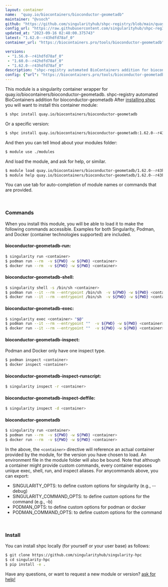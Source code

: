 ```yaml
---
layout: container
name:  "quay.io/biocontainers/bioconductor-geometadb"
maintainer: "@vsoch"
github: "https://github.com/singularityhub/shpc-registry/blob/main/quay.io/biocontainers/bioconductor-geometadb/container.yaml"
config_url: "https://raw.githubusercontent.com/singularityhub/shpc-registry/main/quay.io/biocontainers/bioconductor-geometadb/container.yaml"
updated_at: "2023-09-16 02:48:00.375743"
latest: "1.62.0--r43hdfd78af_0"
container_url: "https://biocontainers.pro/tools/bioconductor-geometadb"

versions:
 - "1.56.0--r41hdfd78af_0"
 - "1.60.0--r42hdfd78af_0"
 - "1.62.0--r43hdfd78af_0"
description: "shpc-registry automated BioContainers addition for bioconductor-geometadb"
config: {"url": "https://biocontainers.pro/tools/bioconductor-geometadb", "maintainer": "@vsoch", "description": "shpc-registry automated BioContainers addition for bioconductor-geometadb", "latest": {"1.62.0--r43hdfd78af_0": "sha256:ea3051d161514c49ae196b44482850e74d53ef09c5c24ede888e82c075508ecb"}, "tags": {"1.56.0--r41hdfd78af_0": "sha256:bd0b8aad6570684116d2355d794e3396a46779638aa6351247ca4c4285fc56fd", "1.60.0--r42hdfd78af_0": "sha256:d06993b580587f7f03a0fc344c6db957cac91a069c65e7da49c5fc28a5e4bca0", "1.62.0--r43hdfd78af_0": "sha256:ea3051d161514c49ae196b44482850e74d53ef09c5c24ede888e82c075508ecb"}, "docker": "quay.io/biocontainers/bioconductor-geometadb"}
---
```


This module is a singularity container wrapper for quay.io/biocontainers/bioconductor-geometadb.
shpc-registry automated BioContainers addition for bioconductor-geometadb
After [installing shpc](#install) you will want to install this container module:


```bash
$ shpc install quay.io/biocontainers/bioconductor-geometadb
```

Or a specific version:

```bash
$ shpc install quay.io/biocontainers/bioconductor-geometadb:1.62.0--r43hdfd78af_0
```

And then you can tell lmod about your modules folder:

```bash
$ module use ./modules
```

And load the module, and ask for help, or similar.

```bash
$ module load quay.io/biocontainers/bioconductor-geometadb/1.62.0--r43hdfd78af_0
$ module help quay.io/biocontainers/bioconductor-geometadb/1.62.0--r43hdfd78af_0
```

You can use tab for auto-completion of module names or commands that are provided.

<br>

### Commands

When you install this module, you will be able to load it to make the following commands accessible.
Examples for both Singularity, Podman, and Docker (container technologies supported) are included.

#### bioconductor-geometadb-run:

```bash
$ singularity run <container>
$ podman run --rm  -v ${PWD} -w ${PWD} <container>
$ docker run --rm  -v ${PWD} -w ${PWD} <container>
```

#### bioconductor-geometadb-shell:

```bash
$ singularity shell -s /bin/sh <container>
$ podman run --it --rm --entrypoint /bin/sh  -v ${PWD} -w ${PWD} <container>
$ docker run --it --rm --entrypoint /bin/sh  -v ${PWD} -w ${PWD} <container>
```

#### bioconductor-geometadb-exec:

```bash
$ singularity exec <container> "$@"
$ podman run --it --rm --entrypoint ""  -v ${PWD} -w ${PWD} <container> "$@"
$ docker run --it --rm --entrypoint ""  -v ${PWD} -w ${PWD} <container> "$@"
```

#### bioconductor-geometadb-inspect:

Podman and Docker only have one inspect type.

```bash
$ podman inspect <container>
$ docker inspect <container>
```

#### bioconductor-geometadb-inspect-runscript:

```bash
$ singularity inspect -r <container>
```

#### bioconductor-geometadb-inspect-deffile:

```bash
$ singularity inspect -d <container>
```



#### bioconductor-geometadb

```bash
$ singularity run <container>
$ podman run --rm  -v ${PWD} -w ${PWD} <container>
$ docker run --rm  -v ${PWD} -w ${PWD} <container>
```


In the above, the `<container>` directive will reference an actual container provided
by the module, for the version you have chosen to load. An environment file in the
module folder will also be bound. Note that although a container
might provide custom commands, every container exposes unique exec, shell, run, and
inspect aliases. For anycommands above, you can export:

 - SINGULARITY_OPTS: to define custom options for singularity (e.g., --debug)
 - SINGULARITY_COMMAND_OPTS: to define custom options for the command (e.g., -b)
 - PODMAN_OPTS: to define custom options for podman or docker
 - PODMAN_COMMAND_OPTS: to define custom options for the command

<br>

### Install

You can install shpc locally (for yourself or your user base) as follows:

```bash
$ git clone https://github.com/singularityhub/singularity-hpc
$ cd singularity-hpc
$ pip install -e .
```

Have any questions, or want to request a new module or version? [ask for help!](https://github.com/singularityhub/singularity-hpc/issues)